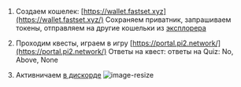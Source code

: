 1. Создаем кошелек: [https://wallet.fastset.xyz](https://wallet.fastset.xyz/)
Сохраняем приватник, запрашиваем токены, отправляем на другие кошельки из [эксплорера](https://explorer.fastset.xyz/)

2. Проходим квесты, играем в игру [https://portal.pi2.network/](https://portal.pi2.network/)
Ответы на квест: ответы на Quiz: No, Above, None

3. Активничаем [в дискорде](https://discord.gg/2vzDFJvFH8)
![image-resize](https://github.com/user-attachments/assets/b70c71fc-ca7a-4507-9279-394e93b4d5ef)

